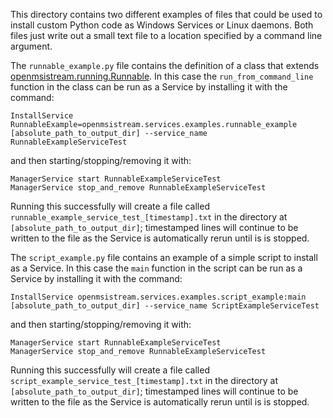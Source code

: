 This directory contains two different examples of files that could be used to install custom Python code as Windows Services or Linux daemons. Both files just write out a small text file to a location specified by a command line argument. 

The `runnable_example.py` file contains the definition of a class that extends [openmsistream.running.Runnable](../../running/runnable.py). In this case the `run_from_command_line` function in the class can be run as a Service by installing it with the command:

```
InstallService RunnableExample=openmsistream.services.examples.runnable_example [absolute_path_to_output_dir] --service_name RunnableExampleServiceTest
```

and then starting/stopping/removing it with:

```
ManagerService start RunnableExampleServiceTest
ManagerService stop_and_remove RunnableExampleServiceTest
```

Running this successfully will create a file called `runnable_example_service_test_[timestamp].txt` in the directory at `[absolute_path_to_output_dir]`; timestamped lines will continue to be written to the file as the Service is automatically rerun until is is stopped.

The `script_example.py` file contains an example of a simple script to install as a Service. In this case the `main` function in the script can be run as a Service by installing it with the command:

```
InstallService openmsistream.services.examples.script_example:main [absolute_path_to_output_dir] --service_name ScriptExampleServiceTest
```

and then starting/stopping/removing it with:

```
ManagerService start RunnableExampleServiceTest
ManagerService stop_and_remove RunnableExampleServiceTest
```

Running this successfully will create a file called `script_example_service_test_[timestamp].txt` in the directory at `[absolute_path_to_output_dir]`; timestamped lines will continue to be written to the file as the Service is automatically rerun until is is stopped.
